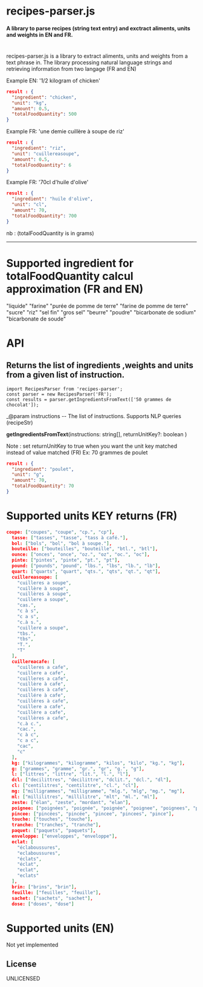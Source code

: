 # recipes-parser.js

#### A library to parse recipes (string text entry) and exctract aliments, units and weights in EN and FR.

#

recipes-parser.js is a library to extract aliments, units and weights from a text phrase in. The library processing natural language strings and retrieving information from two langage (FR and EN)

Example EN: '1/2 kilogram of chicken'

```json
result : {
  "ingredient": "chicken",
  "unit": "kg",
  "amount": 0.5,
  "totalFoodQuantity": 500
}
```

Example FR: 'une demie cuillère à soupe de riz'

```json
result : {
  "ingredient": "riz",
  "unit": "cuillereasoupe",
  "amount": 0.5,
  "totalFoodQuantity": 6
}
```

Example FR: '70cl d'huile d'olive'

```json
result : {
  "ingredient": "huile d'olive",
  "unit": "cl",
  "amount": 70,
  "totalFoodQuantity": 700
}
```

nb : (totalFoodQuantity is in grams)

---

# Supported ingredient for totalFoodQuantity calcul approximation (FR and EN)

"liquide"
"farine"
"purée de pomme de terre"
"farine de pomme de terre"
"sucre"
"riz"
"sel fin"
"gros sel"
"beurre"
"poudre"
"bicarbonate de sodium"
"bicarbonate de soude"

# API

## Returns the list of ingredients ,weights and units from a given list of instruction.

```
import RecipesParser from 'recipes-parser';
const parser = new RecipesParser('FR');
const results = parser.getIngredientsFromText(['50 grammes de chocolat']);
```

\_@param instructions -- The list of instructions. Supports NLP queries (recipeStr)

**getIngredientsFromText**(instructions: string[], returnUnitKey?: boolean )

Note : set returnUnitKey to true when you want the unit key matched instead of value matched (FR)
Ex: 70 grammes de poulet

```json
result : {
  "ingredient": "poulet",
  "unit": "g",
  "amount": 70,
  "totalFoodQuantity": 70
}
```

# Supported units KEY returns (FR)

```json
coupe: ["coupes", "coupe", "cp.", "cp"],
  tasse: ["tasses", "tasse", "tass à café."],
  bol: ["bols", "bol", "bol à soupe."],
  bouteille: ["bouteilles", "bouteille", "btl.", "btl"],
  ounce: ["onces", "once", "oz.", "oz", "oc.", "oc"],
  pinte: ["pintes", "pinte", "pt.", "pt"],
  pound: ["pounds", "pound", "lbs.", "lbs", "lb.", "lb"],
  quart: ["quarts", "quart", "qts.", "qts", "qt.", "qt"],
  cuillereasoupe: [
    "cuilleres a soupe",
    "cuillère à soupe",
    "cuillères à soupe",
    "cuillere a soupe",
    "cas.",
    "c à s",
    "c a s",
    "c.à s.",
    "cuillere a soupe",
    "tbs.",
    "tbs",
    "T.",
    "T"
  ],
  cuillereacafe: [
    "cuilleres a cafe",
    "cuillere a cafe",
    "cuilleres a cafe",
    "cuillère à cafe",
    "cuillères à cafe",
    "cuillére à cafe",
    "cuilléres à cafe",
    "cuillere a cafe",
    "cuillère a cafe",
    "cuillères a cafe",
    "c.à c.",
    "cac.",
    "c à c",
    "c a c",
    "cac",
    "c"
  ],
  kg: ["kilogrammes", "kilogramme", "kilos", "kilo", "kg.", "kg"],
  g: ["grammes", "gramme", "gr.", "gr", "g.", "g"],
  l: ["littres", "littre", "lit.", "l.", "l"],
  dcl: ["decilittres", "decilittre", "dclit.", "dcl.", "dl"],
  cl: ["centilitres", "centilitre", "cl.", "cl"],
  mg: ["milligrammes", "milligramme", "mlg.", "mlg", "mg.", "mg"],
  ml: ["millilitres", "millilitre", "mlt", "ml.", "ml"],
  zeste: ["élan", "zeste", "mordant", "elan"],
  poignee: ["poignées", "poignée", "poignée", "poignee", "poignees", "poigne"],
  pincee: ["pincées", "pincée", "pincee", "pincees", "pince"],
  touche: ["touches", "touche"],
  tranche: ["tranches", "tranche"],
  paquet: ["paquets", "paquets"],
  enveloppe: ["enveloppes", "enveloppe"],
  eclat: [
    "éclaboussures",
    "eclaboussures",
    "éclats",
    "éclat",
    "eclat",
    "eclats"
  ],
  brin: ["brins", "brin"],
  feuille: ["feuilles", "feuille"],
  sachet: ["sachets", "sachet"],
  dose: ["doses", "dose"]
```

# Supported units (EN)

Not yet implemented

## License

UNLICENSED
